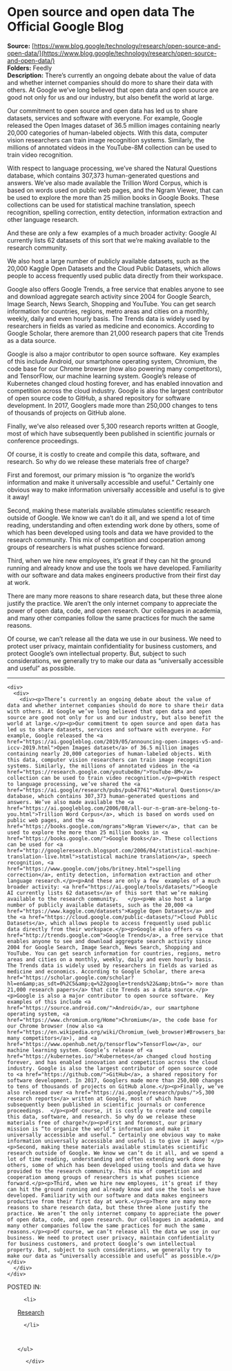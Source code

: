 # Open source and open data The Official Google Blog

**Source:** [https://www.blog.google/technology/research/open-source-and-open-data/](https://www.blog.google/technology/research/open-source-and-open-data/)  
**Folders:** Feedly  
**Description:** There’s currently an ongoing debate about the value of data and whether internet companies should do more to share their data with others. At Google we’ve long believed that open data and open source are good not only for us and our industry, but also benefit the world at large.

Our commitment to open source and open data has led us to share datasets, services and software with everyone. For example, Google released the Open Images dataset of 36.5 million images containing nearly 20,000 categories of human-labeled objects. With this data, computer vision researchers can train image recognition systems. Similarly, the millions of annotated videos in the YouTube-8M collection can be used to train video recognition.

With respect to language processing, we’ve shared the Natural Questions database, which contains 307,373 human-generated questions and answers. We’ve also made available the Trillion Word Corpus, which is based on words used on public web pages, and the Ngram Viewer, that can be used to explore the more than 25 million books in Google Books. These collections can be used for statistical machine translation, speech recognition, spelling correction, entity detection, information extraction and other language research.

And these are only a few  examples of a much broader activity: Google AI currently lists 62 datasets of this sort that we’re making available to the research community.   

We also host a large number of publicly available datasets, such as the 20,000 Kaggle Open Datasets and the Cloud Public Datasets, which allows people to access frequently used public data directly from their workspace.

Google also offers Google Trends, a free service that enables anyone to see and download aggregate search activity since 2004 for Google Search, Image Search, News Search, Shopping and YouTube. You can get search information for countries, regions, metro areas and cities on a monthly, weekly, daily and even hourly basis. The Trends data is widely used by researchers in fields as varied as medicine and economics. According to Google Scholar, there aremore than 21,000 research papers that cite Trends as a data source.

Google is also a major contributor to open source software.  Key examples of this include Android, our smartphone operating system, Chromium, the code base for our Chrome browser (now also powering many competitors), and TensorFlow, our machine learning system. Google’s release of Kubernetes changed cloud hosting forever, and has enabled innovation and competition across the cloud industry. Google is also the largest contributor of open source code to GitHub, a shared repository for software development. In 2017, Googlers made more than 250,000 changes to tens of thousands of projects on GitHub alone.

Finally, we’ve also released over 5,300 research reports written at Google, most of which have subsequently been published in scientific journals or conference proceedings.  

Of course, it is costly to create and compile this data, software, and research. So why do we release these materials free of charge?

First and foremost, our primary mission is “to organize the world’s information and make it universally accessible and useful.” Certainly one obvious way to make information universally accessible and useful is to give it away! 

Second, making these materials available stimulates scientific research outside of Google. We know we can’t do it all, and we spend a lot of time reading, understanding and often extending work done by others, some of which has been developed using tools and data we have provided to the research community. This mix of competition and cooperation among groups of researchers is what pushes science forward.

Third, when we hire new employees, it’s great if they can hit the ground running and already know and use the tools we have developed. Familiarity with our software and data makes engineers productive from their first day at work.

There are many more reasons to share research data, but these three alone justify the practice. We aren’t the only internet company to appreciate the power of open data, code, and open research. Our colleagues in academia, and many other companies follow the same practices for much the same reasons.

Of course, we can’t release all the data we use in our business. We need to protect user privacy, maintain confidentiality for business customers, and protect Google’s own intellectual property. But, subject to such considerations, we generally try to make our data as “universally accessible and useful” as possible.


---

<div>

            
              







            

            
            


  
    <div>
      <div>
        <div><p>There’s currently an ongoing debate about the value of data and whether internet companies should do more to share their data with others. At Google we’ve long believed that open data and open source are good not only for us and our industry, but also benefit the world at large.</p><p>Our commitment to open source and open data has led us to share datasets, services and software with everyone. For example, Google released the <a href="https://ai.googleblog.com/2019/05/announcing-open-images-v5-and-iccv-2019.html">Open Images dataset</a> of 36.5 million images containing nearly 20,000 categories of human-labeled objects. With this data, computer vision researchers can train image recognition systems. Similarly, the millions of annotated videos in the <a href="https://research.google.com/youtube8m/">YouTube-8M</a> collection can be used to train video recognition.</p><p>With respect to language processing, we’ve shared the <a href="https://ai.google/research/pubs/pub47761">Natural Questions</a> database, which contains 307,373 human-generated questions and answers. We’ve also made available the <a href="https://ai.googleblog.com/2006/08/all-our-n-gram-are-belong-to-you.html">Trillion Word Corpus</a>, which is based on words used on public web pages, and the <a href="https://books.google.com/ngrams">Ngram Viewer</a>, that can be used to explore the more than 25 million books in <a href="https://books.google.com/">Google Books</a>. These collections can be used for <a href="http://googleresearch.blogspot.com/2006/04/statistical-machine-translation-live.html">statistical machine translation</a>, speech recognition, <a href="https://www.google.com/jobs/britney.html">spelling correction</a>, entity detection, information extraction and other language research.</p><p>And these are only a few  examples of a much broader activity: <a href="https://ai.google/tools/datasets/">Google AI currently lists 62 datasets</a> of this sort that we’re making available to the research community.   </p><p>We also host a large number of publicly available datasets, such as the 20,000 <a href="https://www.kaggle.com/datasets">Kaggle Open Datasets</a> and the <a href="https://cloud.google.com/public-datasets/">Cloud Public Datasets</a>, which allows people to access frequently used public data directly from their workspace.</p><p>Google also offers <a href="http://trends.google.com">Google Trends</a>, a free service that enables anyone to see and download aggregate search activity since 2004 for Google Search, Image Search, News Search, Shopping and YouTube. You can get search information for countries, regions, metro areas and cities on a monthly, weekly, daily and even hourly basis. The Trends data is widely used by researchers in fields as varied as medicine and economics. According to Google Scholar, there are<a href="https://scholar.google.com/scholar?hl=en&amp;as_sdt=0%2C5&amp;q=%22google+trends%22&amp;btnG="> more than 21,000 research papers</a> that cite Trends as a data source.</p><p>Google is also a major contributor to open source software.  Key examples of this include <a href="https://source.android.com/">Android</a>, our smartphone operating system, <a href="https://www.chromium.org/Home">Chromium</a>, the code base for our Chrome browser (now also <a href="https://en.wikipedia.org/wiki/Chromium_(web_browser)#Browsers_based_on_Chromium">powering many competitors</a>), and <a href="https://www.openhub.net/p/tensorflow">TensorFlow</a>, our machine learning system. Google’s release of <a href="https://kubernetes.io/">Kubernetes</a> changed cloud hosting forever, and has enabled innovation and competition across the cloud industry. Google is also the largest contributor of open source code to <a href="https://github.com/">GitHub</a>, a shared repository for software development. In 2017, Googlers made more than 250,000 changes to tens of thousands of projects on GitHub alone.</p><p>Finally, we’ve also released over <a href="https://ai.google/research/pubs/">5,300 research reports</a> written at Google, most of which have subsequently been published in scientific journals or conference proceedings.  </p><p>Of course, it is costly to create and compile this data, software, and research. So why do we release these materials free of charge?</p><p>First and foremost, our primary mission is “to organize the world’s information and make it universally accessible and useful.” Certainly one obvious way to make information universally accessible and useful is to give it away! </p><p>Second, making these materials available stimulates scientific research outside of Google. We know we can’t do it all, and we spend a lot of time reading, understanding and often extending work done by others, some of which has been developed using tools and data we have provided to the research community. This mix of competition and cooperation among groups of researchers is what pushes science forward.</p><p>Third, when we hire new employees, it’s great if they can hit the ground running and already know and use the tools we have developed. Familiarity with our software and data makes engineers productive from their first day at work.</p><p>There are many more reasons to share research data, but these three alone justify the practice. We aren’t the only internet company to appreciate the power of open data, code, and open research. Our colleagues in academia, and many other companies follow the same practices for much the same reasons.</p><p>Of course, we can’t release all the data we use in our business. We need to protect user privacy, maintain confidentiality for business customers, and protect Google’s own intellectual property. But, subject to such considerations, we generally try to make our data as “universally accessible and useful” as possible.</p></div>
      </div>
    </div>
  


            
            

            
              


<div>
  <div>
    <span>POSTED IN:</span>
  </div>
  <nav>
    <ul>
    
      <li>
        
        
        


  <a href="https://blog.google/technology/research/%20">


Research


  </a>


      </li>
    

    
    </ul>
  </nav>
</div>

            
          </div>
        
      